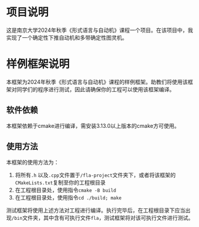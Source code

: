 # 项目说明
这是南京大学2024年秋季《形式语言与自动机》课程一个项目。在该项目中，我实现了一个确定性下推自动机和多带确定性图灵机。

# 样例框架说明

本框架为2024年秋季《形式语言与自动机》课程的样例框架。助教们将使用该框架对同学们的程序进行测试，因此请确保你的工程可以使用该框架编译。

## 软件依赖

本框架依赖于cmake进行编译，需安装3.13.0以上版本的cmake方可使用。

## 使用方法
本框架的使用方法为：

1. 将所有`.h` 以及`.cpp`文件置于`/fla-project`文件夹下，或者将该框架的`CMakeLists.txt`复制至你的工程根目录
2. 在工程根目录处，使用指令`cmake -B build`
3. 在工程根目录处，使用指令`cd ./build; make`

测试框架将使用上述方法对工程进行编译。执行完毕后，在工程根目录下应当出现`/bin`文件夹，其中含有可执行文件`fla`，测试框架将对该可执行文件进行测试。
